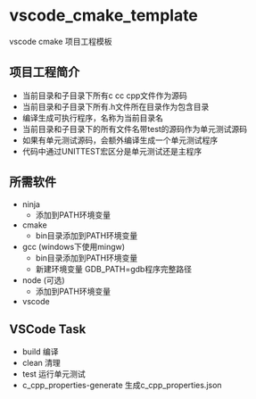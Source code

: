 # vscode_cmake_template

vscode cmake 项目工程模板

项目工程简介
-----------
- 当前目录和子目录下所有c cc cpp文件作为源码
- 当前目录和子目录下所有.h文件所在目录作为包含目录
- 编译生成可执行程序，名称为当前目录名
- 当前目录和子目录下的所有文件名带test的源码作为单元测试源码
- 如果有单元测试源码，会额外编译生成一个单元测试程序
- 代码中通过UNITTEST宏区分是单元测试还是主程序

所需软件
-----------
- ninja
  - 添加到PATH环境变量
- cmake
  - bin目录添加到PATH环境变量
- gcc (windows下使用mingw)
  - bin目录添加到PATH环境变量
  - 新建环境变量 GDB_PATH=gdb程序完整路径
- node (可选)
  - 添加到PATH环境变量
- vscode  

VSCode Task
------------
- build 编译
- clean 清理
- test 运行单元测试
- c_cpp_properties-generate 生成c_cpp_properties.json



